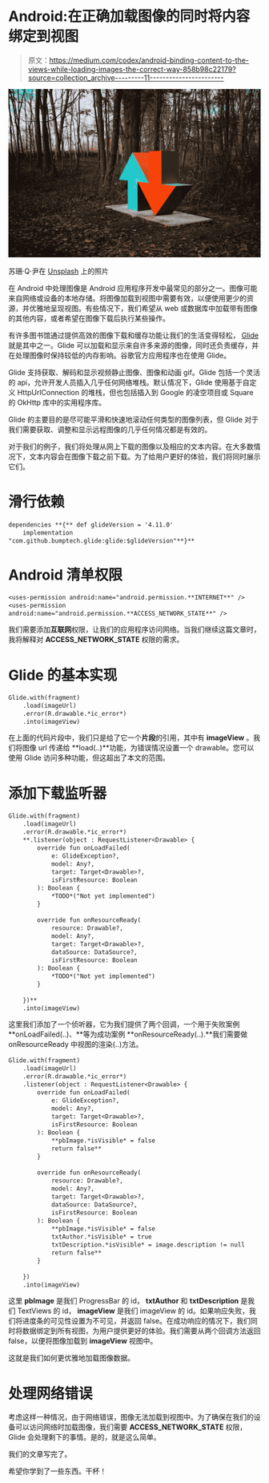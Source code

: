 # Android:在正确加载图像的同时将内容绑定到视图

> 原文：<https://medium.com/codex/android-binding-content-to-the-views-while-loading-images-the-correct-way-858b98c22179?source=collection_archive---------11----------------------->

![](img/3e98c8af4a1537882ab5bece2d1f2e86.png)

苏珊·Q·尹在 [Unsplash](https://unsplash.com?utm_source=medium&utm_medium=referral) 上的照片

在 Android 中处理图像是 Android 应用程序开发中最常见的部分之一。图像可能来自网络或设备的本地存储。将图像加载到视图中需要有效，以便使用更少的资源，并优雅地呈现视图。有些情况下，我们希望从 web 或数据库中加载带有图像的其他内容，或者希望在图像下载后执行某些操作。

有许多图书馆通过提供高效的图像下载和缓存功能让我们的生活变得轻松， [Glide](https://bumptech.github.io/glide/) 就是其中之一。Glide 可以加载和显示来自许多来源的图像，同时还负责缓存，并在处理图像时保持较低的内存影响。谷歌官方应用程序也在使用 Glide。

Glide 支持获取、解码和显示视频静止图像、图像和动画 gif。Glide 包括一个灵活的 api，允许开发人员插入几乎任何网络堆栈。默认情况下，Glide 使用基于自定义 HttpUrlConnection 的堆栈，但也包括插入到 Google 的凌空项目或 Square 的 OkHttp 库中的实用程序库。

Glide 的主要目的是尽可能平滑和快速地滚动任何类型的图像列表，但 Glide 对于我们需要获取、调整和显示远程图像的几乎任何情况都是有效的。

对于我们的例子，我们将处理从网上下载的图像以及相应的文本内容。在大多数情况下，文本内容会在图像下载之前下载。为了给用户更好的体验，我们将同时展示它们。

# **滑行依赖**

```
dependencies **{** def glideVersion = '4.11.0'
    implementation "com.github.bumptech.glide:glide:$glideVersion"**}**
```

# Android 清单权限

```
<uses-permission android:name="android.permission.**INTERNET**" />
<uses-permission android:name="android.permission.**ACCESS_NETWORK_STATE**" />
```

我们需要添加**互联网**权限，让我们的应用程序访问网络。当我们继续这篇文章时，我将解释对 **ACCESS_NETWORK_STATE** 权限的需求。

# **Glide 的基本实现**

```
Glide.with(fragment)
    .load(imageUrl)
    .error(R.drawable.*ic_error*)
    .into(imageView)
```

在上面的代码片段中，我们只是给了它一个**片段**的引用，其中有 **imageView** 。我们将图像 url 传递给 **load(..)**功能，为错误情况设置一个 drawable。您可以使用 Glide 访问多种功能，但这超出了本文的范围。

# **添加下载监听器**

```
Glide.with(fragment)
    .load(imageUrl)
    .error(R.drawable.*ic_error*)
    **.listener(object : RequestListener<Drawable> {
        override fun onLoadFailed(
            e: GlideException?,
            model: Any?,
            target: Target<Drawable>?,
            isFirstResource: Boolean
        ): Boolean {
            *TODO*("Not yet implemented")
        }

        override fun onResourceReady(
            resource: Drawable?,
            model: Any?,
            target: Target<Drawable>?,
            dataSource: DataSource?,
            isFirstResource: Boolean
        ): Boolean {
            *TODO*("Not yet implemented")
        }

    })**
    .into(imageView)
```

这里我们添加了一个侦听器，它为我们提供了两个回调，一个用于失败案例 **onLoadFailed(..)、**等为成功案例 **onResourceReady(..).**我们需要做 onResourceReady 中视图的渲染(..)方法。

```
Glide.with(fragment)
    .load(imageUrl)
    .error(R.drawable.*ic_error*)
    .listener(object : RequestListener<Drawable> {
        override fun onLoadFailed(
            e: GlideException?,
            model: Any?,
            target: Target<Drawable>?,
            isFirstResource: Boolean
        ): Boolean {
            **pbImage.*isVisible* = false
            return false**
        }

        override fun onResourceReady(
            resource: Drawable?,
            model: Any?,
            target: Target<Drawable>?,
            dataSource: DataSource?,
            isFirstResource: Boolean
        ): Boolean {
            **pbImage.*isVisible* = false
            txtAuthor.*isVisible* = true
            txtDescription.*isVisible* = image.description != null
            return false**
        }

    })
    .into(imageView)
```

这里 **pbImage** 是我们 ProgressBar 的 id， **txtAuthor** 和 **txtDescription** 是我们 TextViews 的 id， **imageView** 是我们 imageView 的 id。如果响应失败，我们将进度条的可见性设置为不可见，并返回 false。在成功响应的情况下，我们同时将数据绑定到所有视图，为用户提供更好的体验。我们需要从两个回调方法返回 false，以便将图像加载到 **imageView** 视图中。

这就是我们如何更优雅地加载图像数据。

# 处理网络错误

考虑这样一种情况，由于网络错误，图像无法加载到视图中。为了确保在我们的设备可以访问网络时加载图像，我们需要 **ACCESS_NETWORK_STATE** 权限，Glide 会处理剩下的事情。是的，就是这么简单。

我们的文章写完了。

希望你学到了一些东西。干杯！